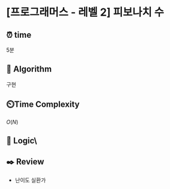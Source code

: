 # [프로그래머스 - 레벨 2] 피보나치 수
 
## ⏰  **time**
5분

## :pushpin: **Algorithm**
구현

## ⏲️**Time Complexity**
$O(N)$

## :round_pushpin: **Logic**\


## :black_nib: **Review**
- 난이도 실환가